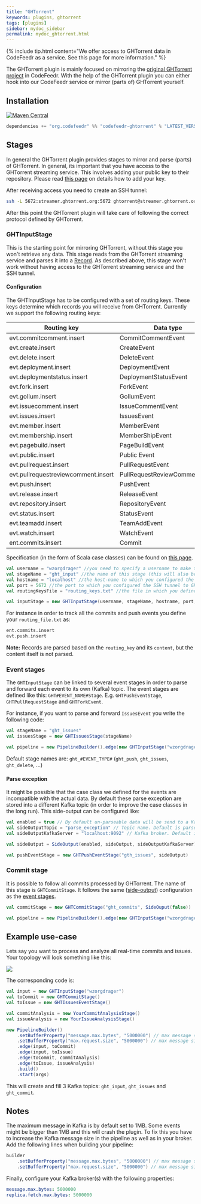 ```yaml
---
title: "GHTorrent"
keywords: plugins, ghtorrent
tags: [plugins]
sidebar: mydoc_sidebar
permalink: mydoc_ghtorrent.html
---
```

{% include tip.html content="We offer access to GHTorrent data in CodeFeedr as a service. See this page for more information." %}

The GHTorrent plugin is mainly focused on mirroring the [original GHTorrent project](http://www.ghtorrent.org/) in CodeFeedr.
With the help of the GHTorrent plugin you can either hook into our CodeFeedr service or mirror (parts of) GHTorrent yourself.

## Installation
[![Maven Central](https://maven-badges.herokuapp.com/maven-central/org.codefeedr/codefeedr-core_2.12/badge.svg)](https://maven-badges.herokuapp.com/maven-central/org.codefeedr/codefeedr-core_2.12)
```scala
dependencies += "org.codefeedr" %% "codefeedr-ghtorrent" % "LATEST_VERSION"
``` 


## Stages
In general the GHTorrent plugin provides stages to mirror and parse (parts) of GHTorrent. In general, its important that you have access to the GHTorrent streaming service. This involves adding your public key to their repository. Please read [this page](http://ghtorrent.org/services.html) on details how to add your key.

After receiving access you need to create an SSH tunnel:
```bash
ssh -L 5672:streamer.ghtorrent.org:5672 ghtorrent@streamer.ghtorrent.org
```

After this point the GHTorrent plugin will take care of following the correct protocol defined by GHTorrent.

### GHTInputStage
This is the starting point for mirroring GHTorrent, without this stage you won't retrieve any data. This stage reads from the GHTorrent streaming service and parses it into a [Record](mydoc_ghtorrentspec.html#%0Aghtorrent-related%0A).
As described above, this stage won't work without having access to the GHTorrent streaming service and the SSH tunnel. 

#### Configuration
The GHTInputStage has to be configured with a set of routing keys. These keys determine which records you will receive from GHTorrent. Currently we support the following routing keys:

| Routing key | Data type |
|-------|--------|
| evt.commitcomment.insert | CommitCommentEvent |
| evt.create.insert | CreateEvent |
| evt.delete.insert | DeleteEvent  |
| evt.deployment.insert | DeploymentEvent |
| evt.deploymentstatus.insert | DeploymentStatusEvent |
| evt.fork.insert | ForkEvent |
| evt.gollum.insert | GollumEvent |
| evt.issuecomment.insert | IssueCommentEvent |
| evt.issues.insert | IssuesEvent |
| evt.member.insert | MemberEvent |
| evt.membership.insert | MemberShipEvent |
| evt.pagebuild.insert | PageBuildEvent |
| evt.public.insert | Public Event |
| evt.pullrequest.insert | PullRequestEvent |
| evt.pullrequestreviewcomment.insert | PullRequestReviewCommentEvent |
| evt.push.insert | PushEvent |
| evt.release.insert | ReleaseEvent |
| evt.repository.insert | RepositoryEvent |
| evt.status.insert | StatusEvent |
| evt.teamadd.insert | TeamAddEvent |
| evt.watch.insert | WatchEvent |
| ent.commits.insert | Commit |

Specification (in the form of Scala case classes) can be found on [this page](mydoc_ghtorrentspec.html).
  
```scala
val username = "wzorgdrager" //you need to specify a username to make the connection to GHTorrent streaming service unique. There is no default. 
val stageName = "ght_input" //the name of this stage (this will also be the name of topic in Kafka). Default is ght_input.
val hostname = "localhost" //the host-name to which you configured the SSH tunnel to GHTorrent. Default is localhost.
val port = 5672 //the port to which you configured the SSH tunnel to GHTorrent. Default is 5672.
val routingKeysFile = "routing_keys.txt" //the file in which you defined your routing keys (\n separated). Default is routing_keys.txt.

val inputStage = new GHTInputStage(username, stageName, hostname, port, routingKeysFile)
```

For instance in order to track all the commits and push events you define your `routing_file.txt` as:
```txt
ent.commits.insert
evt.push.insert
```

**Note:** Records are parsed based on the `routing_key` and its `content`, but the content itself is not parsed.
### Event stages
The `GHTInputStage` can be linked to several event stages in order to parse and forward each event to its own (Kafka) topic.
The event stages are defined like this: `GHT#EVENT_NAME#Stage`. E.g. `GHTPushEventStage`, `GHTPullRequestStage` and `GHTForkEvent`.

For instance, if you want to parse and forward `IssuesEvent` you write the following code:
```scala
val stageName = "ght_issues"
val issuesStage = new GHTIssuesStage(stageName)

val pipeline = new PipelineBuilder().edge(new GHTInputStage("wzorgdrager"), issuesStage).build()
```

Default stage names are: `ght_#EVENT_TYPE#` (`ght_push`, `ght_issues`, `ght_delete`, ...)


#### Parse exception
It might be possible that the case class we defined for the events are incompatible with the actual data. 
By default these parse exception are stored into a different Kafka topic (in order to improve the case classes in the long run).
This side-output can be configured like:

```scala
val enabled = true // By default un-parseable data will be send to a Kafka topic. If disabled, the records will just be ignored.
val sideOutputTopic = "parse_exception" // Topic name. Default is parse_exception.
val sideOutputKafkaServer = "localhost:9092" // Kafka broker. Default is localhost:9092.

val sideOutput = SideOutput(enabled, sideOutput, sideOutputKafkaServer)

val pushEventStage = new GHTPushEventStage("gth_issues", sideOutput)
```

### Commit stage
It is possible to follow all commits processed by GHTorrent. The name of this stage is `GHTCommitStage`. It follows the same ([side-output](#parse-exception)) configuration as the [event stages](#event-stages).

```scala
val commitStage = new GHTCommitStage("ght_commits", SideOuput(false))

val pipeline = new PipelineBuilder().edge(new GHTInputStage("wzorgdrager"), commitStage).build()
```


## Example use-case

Lets say you want to process and analyze all real-time commits and issues. Your topology will look something like this:

![](/images/topology_ght.png) 

The corresponding code is:

```scala
val input = new GHTInputStage("wzorgdrager")
val toCommit = new GHTCommitStage()
val toIssue = new GHTIssuesEventStage()

val commitAnalysis = new YourCommitAnalysisStage()
val issueAnalysis = new YourIssueAnalysisStage()

new PipelineBuilder()
    .setBufferProperty("message.max.bytes", "5000000") // max message size is 5mb
    .setBufferProperty("max.request.size", "5000000") // max message size is 5 mb
    .edge(input, toCommit)
    .edge(input, toIssue)
    .edge(toCommit, commitAnalysis)
    .edge(toIssue, issueAnalysis)
    .build()
    .start(args)
```
This will create and fill 3 Kafka topics: `ght_input`, `ght_issues` and `ght_commit`.

## Notes
The maximum message in Kafka is by default set to 1MB. Some events might be bigger than 1MB and this will crash the plugin. 
To fix this you have to increase the Kafka message size in the pipeline as well as in your broker.
Add the following lines when building your pipeline:
```scala
builder
    .setBufferProperty("message.max.bytes", "5000000") // max message size is 5mb
    .setBufferProperty("max.request.size", "5000000") // max message size is 5 mb
```

Finally, configure your Kafka broker(s) with the following properties:
```yml
message.max.bytes: 5000000
replica.fetch.max.bytes: 5000000
```